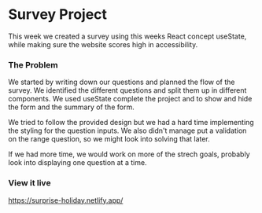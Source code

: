 # Survey Project

This week we created a survey using this weeks React concept useState, while making sure the website scores high in accessibility.

### The Problem

We started by writing down our questions and planned the flow of the survey. We identified the different questions and split them up in different components. We used useState complete the project and to show and hide the form and the summary of the form.

We tried to follow the provided design but we had a hard time implementing the styling for the question inputs. We also didn't manage put a validation on the range question, so we might look into solving that later.

If we had more time, we would work on more of the strech goals, probably look into displaying one question at a time.

### View it live

https://surprise-holiday.netlify.app/
